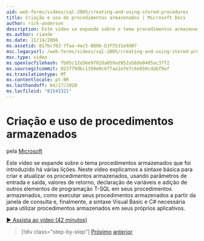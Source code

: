 ```yaml
---
uid: web-forms/videos/sql-2005/creating-and-using-stored-procedures
title: Criação e uso de procedimentos armazenados | Microsoft Docs
author: rick-anderson
description: Este vídeo se expande sobre o tema procedimentos armazenados que foi introduzido há várias lições. Neste vídeo explicamos a sintaxe básica para criar e atualizar...
ms.author: riande
ms.date: 11/14/2006
ms.assetid: 817bc763-7faa-4ac5-880b-b3f5531e9d07
msc.legacyurl: /web-forms/videos/sql-2005/creating-and-using-stored-procedures
msc.type: video
ms.openlocfilehash: fb05c12a56e9702da059ad952a58de0405ac37f2
ms.sourcegitcommit: 022f79dbc1350e0c6ffaa1e7e7c6e850cdabf9af
ms.translationtype: MT
ms.contentlocale: pt-BR
ms.lasthandoff: 04/17/2020
ms.locfileid: "81543321"
---
```

# <a name="creating-and-using-stored-procedures"></a>Criação e uso de procedimentos armazenados

pela [Microsoft](https://github.com/microsoft)

Este vídeo se expande sobre o tema procedimentos armazenados que foi introduzido há várias lições. Neste vídeo explicamos a sintaxe básica para criar e atualizar os procedimentos armazenados, usando parâmetros de entrada e saída, valores de retorno, declaração de variáveis e adição de outros elementos de programação T-SQL em seus procedimentos armazenados, como executar seus procedimentos armazenados a partir da janela de consulta e, finalmente, a sintaxe Visual Basic e C# necessária para utilizar procedimentos armazenados em seus próprios aplicativos.

[&#9654; Assista ao vídeo (42 minutos)](https://channel9.msdn.com/Blogs/ASP-NET-Site-Videos/creating-and-using-stored-procedures)

> [!div class="step-by-step"]
> [Próximo](building-and-customizing-reports-in-business-intelligence-development-studio.md)
> [anterior](enabling-full-text-search-in-your-text-data.md)

